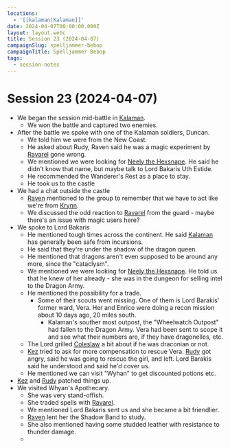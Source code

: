 ```yaml
---
locations:
  - '[[kalaman|Kalaman]]'
date: 2024-04-07T00:00:00.000Z
layout: layout.webc
title: Session 23 (2024-04-07)
campaignSlug: spelljammer-bebop
campaignTitle: Spelljammer Bebop
tags:
  - session-notes
---
```

# Session 23 (2024-04-07)

- We began the session mid-battle in [Kalaman](kalaman.md).
	- We won the battle and captured two enemies.
- After the battle we spoke with one of the Kalaman soldiers, Duncan.
	- We told him we were from the New Coast.
	- He asked about Rudy, Raven said he was a magic experiment by [Ravarel](ravarel-deshent.md) gone wrong.
	- We mentioned we were looking for [Neely the Hexsnape](neely-the-hex-snape.md). He said he didn't know that name, but maybe talk to Lord Bakaris Uth Estide.
	- He recommended the Wanderer's Rest as a place to stay.
	- He took us to the castle
- We had a chat outside the castle
	- [Raven](raven.md) mentioned to the group to remember that we have to act like we're from [Krynn](krynn.md).
	- We discussed the odd reaction to [Ravarel](ravarel-deshent.md) from the guard - maybe there's an issue with magic users here?
- We spoke to Lord Bakaris
	- He mentioned tough times across the continent. He said [Kalaman](kalaman.md) has generally been safe from incursions.
	- He said that they're under the shadow of the dragon queen.
	- He mentioned that dragons aren't even supposed to be around any more, since the "cataclysm".
	- We mentioned we were looking for [Neely the Hexsnape](neely-the-hex-snape.md). He told us that he knew of her already - she was in the dungeon for selling intel to the Dragon Army.
	- He mentioned the possibility for a trade.
		- Some of their scouts went missing. One of them is Lord Barakis' former ward, Vera. Her and Enrico were doing a recon mission about 10 days ago, 20 miles south.
			- Kalaman's souther most outpost, the "Wheelwatch Outpost" had fallen to the Dragon Army. Vera had been sent to scope it and see what their numbers are, if they have dragonelles, etc.
	- The Lord grilled [Coleslaw](Coleslaw) a bit about if he was draconian or not.
	- [Kez](kez-bardaux.md) tried to ask for more compensation to rescue Vera. [Rudy](refuge-unit-d3.md) got angry, said he was going to rescue the girl, and left. Lord Barakis said he understood and said he'd cover us.
	- He mentioned we can visit "Wyhan" to get discounted potions etc.
- [Kez](kez-bardaux.md) and [Rudy](refuge-unit-d3.md) patched things up.
- We visited Whyan's Apothecary.
	- She was very stand-offish.
	- She traded spells with [Ravarel](ravarel-deshent.md).
	- We mentioned Lord Bakaris sent us and she became a bit friendlier.
	- [Raven](raven.md) lent her the Shadow Band to study.
	- She also mentioned having some studded leather with resistance to thunder damage.
	- 
